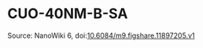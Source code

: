 <a name="material" />

# CUO-40NM-B-SA
<script type="application/ld+json">
  {
    "@context": "https://schema.org/",
    "@type": "ChemicalSubstance",
    "@id": "https://egonw.github.io/nanowiki/nanowiki504.html#material",
    "http://purl.org/dc/terms/conformsTo":
      {
        "@type": "CreativeWork",
        "@id": "https://bioschemas.org/profiles/ChemicalSubstance/0.4-RELEASE/"
      },
    "identfier": "504",
    "name": "CUO-40NM-B-SA",
    "url": "https://egonw.github.io/nanowiki/nanowiki504.html#material",
    "sameAs": "http://127.0.0.1/mediawiki/index.php/Special:URIResolver/CUO-2D40NM-2DB-2DSA"
  }
</script>




Source: NanoWiki 6, doi:[10.6084/m9.figshare.11897205.v1](https://doi.org/10.6084/m9.figshare.11897205.v1)
